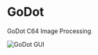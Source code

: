 # GoDot
GoDot C64 Image Processing

![GoDot GUI](http://www.godot64.de/german/pictures/godot2017.gif)


